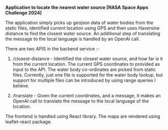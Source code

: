 **Application to locate the nearest water source [NASA Space Apps Challenge 2024]**

The application simply picks up geojson data of water bodies from the static files, identified current location using GPS and then uses Haversine distance to find the closest water source.
An additional step of translating the message to the local language is handled by an OpenAI call.

There are two APIS in the backend service :-

1. /closest-distance - Identified the closest water source, and how far is it from the current location. The current GPS coordinates to provided as input to the API. The water body co-ordinates are picked from static files. Currently, just one file is supported for the water body lookup, but support for multiple files can be introduced by using range queries I believe.

2. /translate - Given the current coordinates, and a message, it makes an OpenAI call to translate the message to the local language of the location.

The frontend is handled using React library. The maps are rendered using leaflet-react package.
